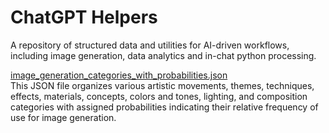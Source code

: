 # ChatGPT Helpers
A repository of structured data and utilities for AI-driven workflows, including image generation, data analytics and in-chat python processing.

[image_generation_categories_with_probabilities.json](image_generation_categories_with_probabilities.json)  
This JSON file organizes various artistic movements, themes, techniques, effects, materials, concepts, colors and tones, lighting, and composition categories with assigned probabilities indicating their relative frequency of use for image generation.
